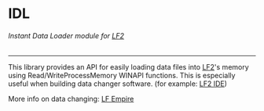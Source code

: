# IDL
###### Instant Data Loader module for [LF2](lf2.net)
----------------------------------
This library provides an API for easily loading data files into [LF2](lf2.net)'s memory using Read/WriteProcessMemory WINAPI functions. This is especially useful when building data changer software. (for example: [LF2 IDE](https://github.com/NightmareX1337/LF2.IDE))

More info on data changing: [LF Empire](http://lf-empire.de/)

